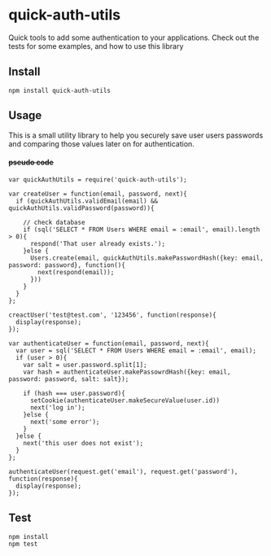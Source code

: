 # quick-auth-utils

Quick tools to add some authentication to your applications. Check out the
tests for some examples, and how to use this library

## Install

```
npm install quick-auth-utils
```

## Usage

This is a small utility library to help you securely save user users passwords
and comparing those values later on for authentication.

#### ~~~~pseudo code~~~~

```
var quickAuthUtils = require('quick-auth-utils');

var createUser = function(email, password, next){
  if (quickAuthUtils.validEmail(email) && quickAuthUtils.validPassword(password)){

    // check database
    if (sql('SELECT * FROM Users WHERE email = :email', email).length > 0){
      respond('That user already exists.');
    }else {
      Users.create(email, quickAuthUtils.makePasswordHash({key: email, password: password}, function(){
        next(respond(email));
      }))
    }
  }
};

creactUser('test@test.com', '123456', function(response){
  display(response);
});

var authenticateUser = function(email, password, next){
  var user = sql('SELECT * FROM Users WHERE email = :email', email);
  if (user > 0){
    var salt = user.password.split[1];
    var hash = authenticateUser.makePassowrdHash({key: email, password: password, salt: salt});

    if (hash === user.password){
      setCookie(authenticateUser.makeSecureValue(user.id))
      next('log in');
    }else {
      next('some error');
    }
  }else {
    next('this user does not exist');
  }
};

authenticateUser(request.get('email'), request.get('password'), function(response){
  display(response);
});

```

## Test

```
npm install
npm test
```
